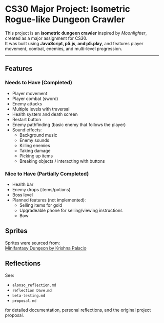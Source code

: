# CS30 Major Project: Isometric Rogue-like Dungeon Crawler

This project is an **isometric dungeon crawler** inspired by *Moonlighter*, created as a major assignment for CS30.  
It was built using **JavaScript, p5.js, and p5.play**, and features player movement, combat, enemies, and multi-level progression.

---

## Features

### Needs to Have (Completed)
- Player movement  
- Player combat (sword)  
- Enemy attacks  
- Multiple levels with traversal  
- Health system and death screen  
- Restart button  
- Enemy pathfinding (basic enemy that follows the player)  
- Sound effects:  
  - Background music  
  - Enemy sounds  
  - Killing enemies  
  - Taking damage  
  - Picking up items  
  - Breaking objects / interacting with buttons  

### Nice to Have (Partially Completed)
- Health bar  
- Enemy drops (items/potions)  
- Boss level  
- Planned features (not implemented):  
  - Selling items for gold  
  - Upgradeable phone for selling/viewing instructions  
  - Bow  

## Sprites

Sprites were sourced from:  
[Minifantasy Dungeon by Krishna Palacio](https://krishna-palacio.itch.io/minifantasy-dungeon)  

## Reflections

See:  
- `alonso_reflection.md`  
- `reflection Dave.md`  
- `beta-testing.md`  
- `proposal.md`  

for detailed documentation, personal reflections, and the original project proposal.
